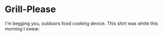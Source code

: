 # Grill-Please
I'm begging you, outdoors food cooking device.
This shirt was white this morning I swear.
